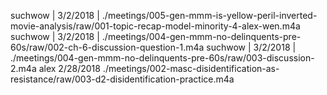 suchwow | 3/2/2018 | ./meetings/005-gen-mmm-is-yellow-peril-inverted-movie-analysis/raw/001-topic-recap-model-minority-4-alex-wen.m4a
suchwow | 3/2/2018 | ./meetings/004-gen-mmm-no-delinquents-pre-60s/raw/002-ch-6-discussion-question-1.m4a
suchwow | 3/2/2018 | ./meetings/004-gen-mmm-no-delinquents-pre-60s/raw/003-discussion-2.m4a
alex 2/28/2018 ./meetings/002-masc-disidentification-as-resistance/raw/003-d2-disidentification-practice.m4a
